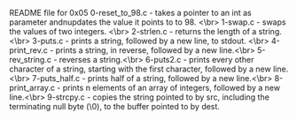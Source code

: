 README file for 0x05
0-reset_to_98.c - takes a pointer to an int as parameter andnupdates the value it points to to 98. <\br>
1-swap.c - swaps the values of two integers. <\br>
2-strlen.c - returns the length of a string. <\br>
3-puts.c - prints a string, followed by a new line, to stdout. <\br>
4-print_rev.c - prints a string, in reverse, followed by a new line.<\br>
5-rev_string.c - reverses a string.<\br>
6-puts2.c - prints every other character of a string, starting with the first character, followed by a new line.<\br>
7-puts_half.c - prints half of a string, followed by a new line.<\br>
8-print_array.c - prints n elements of an array of integers, followed by a new line.<\br>
9-strcpy.c - copies the string pointed to by src, including the terminating null byte (\0), to the buffer pointed to by dest.
